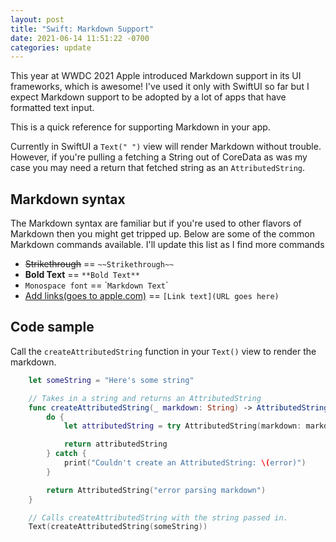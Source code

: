 ```yaml
---
layout: post
title: "Swift: Markdown Support"
date: 2021-06-14 11:51:22 -0700
categories: update
---
```


This year at WWDC 2021 Apple introduced Markdown support in its UI frameworks, which is awesome! I've used it only with SwiftUI so far but I expect Markdown support to be adopted by a lot of apps that have formatted text input. 

This is a quick reference for supporting Markdown in your app. 

Currently in SwiftUI a `Text(" ")` view will render Markdown without trouble. However, if you're pulling a fetching a String out of CoreData as was my case you may need a return that fetched string as an `AttributedString`.

## Markdown syntax

The Markdown syntax are familiar but if you're used to other flavors of Markdown then you might get tripped up. Below are some of the common Markdown commands available. I'll update this list as I find more commands

- ~~Strikethrough~~ == `~~Strikethrough~~`
- **Bold Text** == `**Bold Text**`
- `Monospace font` == \``Markdown Text`\`
- [Add links(goes to apple.com)](https://apple.com) == `[Link text](URL goes here)`

## Code sample

Call the `createAttributedString` function in your `Text()` view to render the markdown.

```swift 
    let someString = "Here's some string"

    // Takes in a string and returns an AttributedString
    func createAttributedString(_ markdown: String) -> AttributedString {
        do {
            let attributedString = try AttributedString(markdown: markdown)

            return attributedString
        } catch {
            print("Couldn't create an AttributedString: \(error)")
        }

        return AttributedString("error parsing markdown")
    }

    // Calls createAttributedString with the string passed in. 
    Text(createAttributedString(someString))
```
